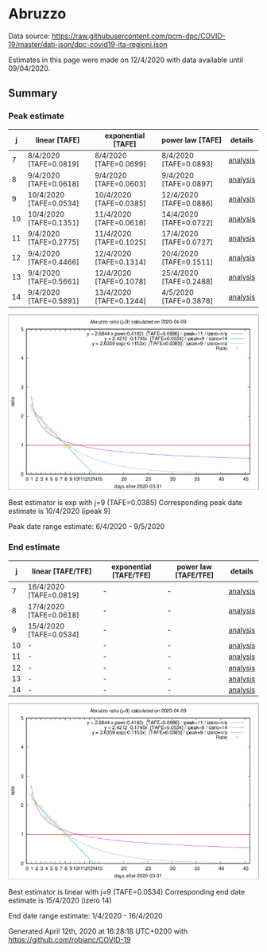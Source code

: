 # Abruzzo


Data source: https://raw.githubusercontent.com/pcm-dpc/COVID-19/master/dati-json/dpc-covid19-ita-regioni.json

Estimates in this page were made on 12/4/2020 with data available until 09/04/2020.


## Summary 

### Peak estimate 
|j|linear [TAFE]|exponential [TAFE]|power law [TAFE]|details|
|---|----|-----------|---------|-------|
|7|8/4/2020 [TAFE=0.0819]|8/4/2020 [TAFE=0.0699]|8/4/2020 [TAFE=0.0893]|[analysis](COVID-19_abruzzo_j7_2020-04-09.md)|
|8|9/4/2020 [TAFE=0.0618]|9/4/2020 [TAFE=0.0603]|9/4/2020 [TAFE=0.0897]|[analysis](COVID-19_abruzzo_j8_2020-04-09.md)|
|9|10/4/2020 [TAFE=0.0534]|10/4/2020 [TAFE=0.0385]|12/4/2020 [TAFE=0.0886]|[analysis](COVID-19_abruzzo_j9_2020-04-09.md)|
|10|10/4/2020 [TAFE=0.1351]|11/4/2020 [TAFE=0.0618]|14/4/2020 [TAFE=0.0722]|[analysis](COVID-19_abruzzo_j10_2020-04-09.md)|
|11|9/4/2020 [TAFE=0.2775]|11/4/2020 [TAFE=0.1025]|17/4/2020 [TAFE=0.0727]|[analysis](COVID-19_abruzzo_j11_2020-04-09.md)|
|12|9/4/2020 [TAFE=0.4466]|12/4/2020 [TAFE=0.1314]|20/4/2020 [TAFE=0.1511]|[analysis](COVID-19_abruzzo_j12_2020-04-09.md)|
|13|9/4/2020 [TAFE=0.5661]|12/4/2020 [TAFE=0.1078]|25/4/2020 [TAFE=0.2488]|[analysis](COVID-19_abruzzo_j13_2020-04-09.md)|
|14|9/4/2020 [TAFE=0.5891]|13/4/2020 [TAFE=0.1244]|4/5/2020 [TAFE=0.3878]|[analysis](COVID-19_abruzzo_j14_2020-04-09.md)|

![best peak estimate](COVID-19_abruzzo_j9_2020-04-09.png)

Best estimator is exp with j=9 (TAFE=0.0385)
Corresponding peak date estimate is 10/4/2020 (ipeak 9)


Peak date range estimate: 6/4/2020 - 9/5/2020

### End estimate 
|j|linear [TAFE/TFE]|exponential [TAFE/TFE]|power law [TAFE/TFE]|details|
|---|----|-----------|---------|-------|
|7|16/4/2020 [TAFE=0.0819]|-|-|[analysis](COVID-19_abruzzo_j7_2020-04-09.md)|
|8|17/4/2020 [TAFE=0.0618]|-|-|[analysis](COVID-19_abruzzo_j8_2020-04-09.md)|
|9|15/4/2020 [TAFE=0.0534]|-|-|[analysis](COVID-19_abruzzo_j9_2020-04-09.md)|
|10|-|-|-|[analysis](COVID-19_abruzzo_j10_2020-04-09.md)|
|11|-|-|-|[analysis](COVID-19_abruzzo_j11_2020-04-09.md)|
|12|-|-|-|[analysis](COVID-19_abruzzo_j12_2020-04-09.md)|
|13|-|-|-|[analysis](COVID-19_abruzzo_j13_2020-04-09.md)|
|14|-|-|-|[analysis](COVID-19_abruzzo_j14_2020-04-09.md)|

![best zero estimate](COVID-19_abruzzo_j9_2020-04-09.png)

Best estimator is linear with j=9 (TAFE=0.0534)
Corresponding end date estimate is 15/4/2020 (izero 14)


End date range estimate: 1/4/2020 - 16/4/2020

Generated April 12th, 2020 at 16:28:18 UTC+0200 with https://github.com/robianc/COVID-19
